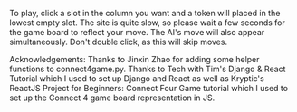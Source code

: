 To play, click a slot in the column you want and a token will placed in the lowest empty slot.
The site is quite slow, so please wait a few seconds for the game board to reflect your move. The AI's move will also appear simultaneously. 
Don't double click, as this will skip moves.


Acknowledgements:
Thanks to Jinxin Zhao for adding some helper functions to connect4game.py.
Thanks to Tech with Tim's Django & React Tutorial which I used to set up Django and React as well as Kryptic's ReactJS Project for Beginners: Connect Four Game tutorial which I used to set up the Connect 4 game board representation in JS. 
